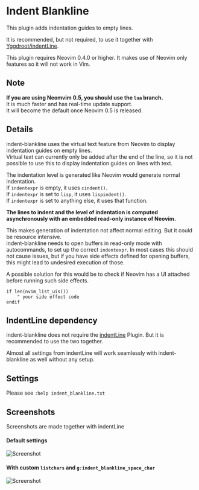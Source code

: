 # Indent Blankline

This plugin adds indentation guides to empty lines.

It is recommended, but not required, to use it together with [Yggdroot/indentLine](https://github.com/Yggdroot/indentLine).

This plugin requires Neovim 0.4.0 or higher. It makes use of Neovim only
features so it will not work in Vim.

## Note

**If you are using Neomvim 0.5, you should use the `lua` branch.**  
It is much faster and has real-time update support.  
It will become the default once Neovim 0.5 is released.

## Details

indent-blankline uses the virtual text feature from Neovim to display
indentation guides on empty lines.\
Virtual text can currently only be added after the end of the line, so it is not
possible to use this to display indentation guides on lines with text.

The indentation level is generated like Neovim would generate normal
indentation.\
If `indentexpr` is empty, it uses `cindent()`.\
If `indentexpr` is set to `lisp`, it uses `lispindent()`.\
If `indentexpr` is set to anything else, it uses that function.

**The lines to indent and the level of indentation is computed asynchronously with
an embedded read-only instance of Neovim.**

This makes generation of indentation not affect normal editing. But it could be
resource intensive.\
indent-blankline needs to open buffers in read-only mode with autocommands, to
set up the correct `indentexpr`. In most cases this should not cause issues, but
if you have side effects defined for opening buffers, this might lead to undesired
execution of those.

A possible solution for this would be to check if Neovim has a UI attached
before running such side effects.

```vim
if len(nvim_list_uis())
    " your side effect code
endif
```

## IndentLine dependency

indent-blankline does not require the [indentLine](https://github.com/Yggdroot/indentLine)
Plugin. But it is recommended to use the two together.

Almost all settings from indentLine will work seamlessly with indent-blankline
as well without any setup.

## Settings

Please see `:help indent_blankline.txt`

## Screenshots

Screenshots are made together with indentLine

#### Default settings

![Screenshot](https://i.imgur.com/3gRG5qI.png)

#### With custom `listchars` and `g:indent_blankline_space_char`

![Screenshot](https://i.imgur.com/VxCThMu.png)
